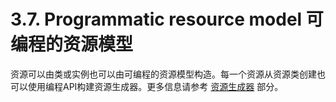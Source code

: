 3.7. Programmatic resource model 可编程的资源模型
========================

资源可以由类或实例也可以由可编程的资源模型构造。每一个资源从资源类创建也可以使用编程API构建资源生成器。更多信息请参考 [资源生成器](https://jersey.java.net/documentation/latest/resource-builder.html) 部分。